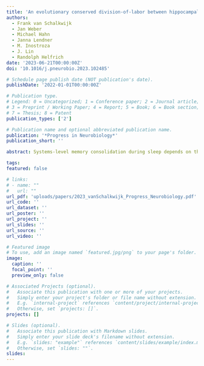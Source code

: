 ```yaml
---
title: 'An evolutionary conserved division-of-labor between hippocampal and neocortical sharp-wave ripples organizes information transfer during sleep'
authors:
  - Frank van Schalkwijk
  - Jan Weber
  - Michael Hahn
  - Janna Lendner
  - M. Inostroza
  - J. Lin
  - Randolph Helfrich
date: '2023-06-21T00:00:00Z'
doi: '10.1016/j.pneurobio.2023.102485'

# Schedule page publish date (NOT publication's date).
publishDate: '2022-01-01T00:00:00Z'

# Publication type.
# Legend: 0 = Uncategorized; 1 = Conference paper; 2 = Journal article;
# 3 = Preprint / Working Paper; 4 = Report; 5 = Book; 6 = Book section;
# 7 = Thesis; 8 = Patent
publication_types: ['2']

# Publication name and optional abbreviated publication name.
publication: '*Progress in Neurobiology*'
publication_short: ''

abstract: Systems-level memory consolidation during sleep depends on the temporally precise interplay between cardinal sleep oscillations. Specifically, hippocampal ripples constitute a key substrate of the hippocampal-neocortical dialog underlying memory formation. Recently, it became evident that ripples are not unique to archicortex, but constitute a wide-spread neocortical phenomenon. To date, little is known about the morphological similarities between archi- and neocortical ripples. Moreover, it remains undetermined if neocortical ripples fulfill distinct functional roles. Leveraging intracranial recordings from the human medial temporal lobe (MTL) and neocortex during sleep, our results reveal region-specific functional specializations, albeit a near-uniform morphology. While MTL ripples synchronize the memory network to trigger directional MTL-to-neocortical information flow, neocortical ripples reduce information flow to minimize interference. At the population level, MTL ripples confined population dynamics to a low-dimensional subspace, while neocortical ripples diversified the population response; thus, constituting an effective mechanism to functionally uncouple the MTL-neocortical network. Critically, we replicated the key findings in rodents, where the same division-of-labor between archi- and neocortical ripples was evident. In sum, these results uncover an evolutionary preserved mechanism where the precisely coordinated interplay between MTL and neocortical ripples temporally segregates MTL information transfer from subsequent neocortical processing during sleep.

tags:
featured: false

# links:
# - name: ""
#   url: ""
url_pdf: 'uploads/papers/2023_vanSchalkwijk_Progress_Neurobiology.pdf'
url_code: ''
url_dataset: ''
url_poster: ''
url_project: ''
url_slides: ''
url_source: ''
url_video: ''

# Featured image
# To use, add an image named `featured.jpg/png` to your page's folder.
image:
  caption: ''
  focal_point: ''
  preview_only: false

# Associated Projects (optional).
#   Associate this publication with one or more of your projects.
#   Simply enter your project's folder or file name without extension.
#   E.g. `internal-project` references `content/project/internal-project/index.md`.
#   Otherwise, set `projects: []`.
projects: []

# Slides (optional).
#   Associate this publication with Markdown slides.
#   Simply enter your slide deck's filename without extension.
#   E.g. `slides: "example"` references `content/slides/example/index.md`.
#   Otherwise, set `slides: ""`.
slides:
---
```

